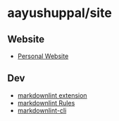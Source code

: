 # aayushuppal/site

## Website

- [Personal Website](https://aayushuppal.github.io/site)

## Dev

- [markdownlint extension](https://marketplace.visualstudio.com/items?itemName=DavidAnson.vscode-markdownlint)
- [markdownlint Rules](https://github.com/DavidAnson/markdownlint/blob/master/doc/Rules.md)
- [markdownlint-cli](https://github.com/igorshubovych/markdownlint-cli)
